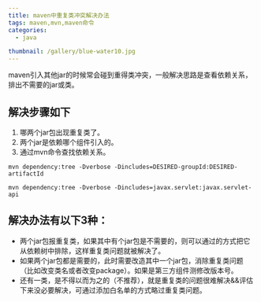 ```yaml
---
title: maven中重复类冲突解决办法
tags: maven,mvn,maven命令
categories: 
  - java

thumbnail: /gallery/blue-water10.jpg
---
```


maven引入其他jar的时候常会碰到重得类冲突，一般解决思路是查看依赖关系，排出不需要的jar或类。
<!-- more -->

## 解决步骤如下
1. 哪两个jar包出现重复类了。
2. 两个jar是依赖哪个组件引入的。
3. 通过mvn命令查找依赖关系。 

```mvn
mvn dependency:tree -Dverbose -Dincludes=DESIRED-groupId:DESIRED-artifactId

mvn dependency:tree -Dverbose -Dincludes=javax.servlet:javax.servlet-api

```

## 解决办法有以下3种：
* 两个jar包报重复类，如果其中有个jar包是不需要的，则可以通过<exclusions>的方式把它从依赖树中排除，这样重复类问题就被解决了。
* 如果两个jar包都是需要的，此时需要改造其中一个jar包，消除重复类问题（比如改变类名或者改变package）。如果是第三方组件测修改版本号。
* 还有一类，是不得以而为之的（不推荐），就是重复类的问题很难解决&&评估下来没必要解决，可通过添加白名单的方式略过重复类问题。



